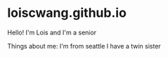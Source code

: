 # loiscwang.github.io

Hello! 
I'm Lois and I'm a senior

Things about me: 
  I'm from seattle
  I have a twin sister